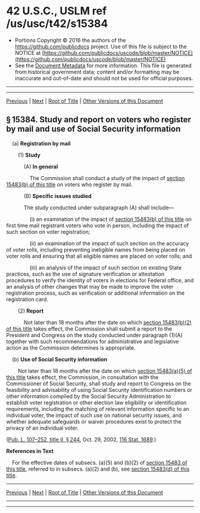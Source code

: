 ---
---

# 42 U.S.C., USLM ref /us/usc/t42/s15384

* Portions Copyright © 2016 the authors of the https://github.com/publicdocs project.
  Use of this file is subject to the NOTICE at [https://github.com/publicdocs/uscode/blob/master/NOTICE](https://github.com/publicdocs/uscode/blob/master/NOTICE)
* See the [Document Metadata](././../../../../../..//README.md) for more information.
  This file is generated from historical government data; content and/or formatting may be inaccurate and out-of-date and should not be used for official purposes.

----------
----------

[Previous](./../../../../../..//us/usc/t42/ch146/schII/ptC/m__us_usc_t42_s15383.md) | [Next](./../../../../../..//us/usc/t42/ch146/schII/ptC/m__us_usc_t42_s15385.md) | [Root of Title](./../../../../../../) | [Other Versions of this Document](https://publicdocs.github.io/go/links?ns=uslm&ref=%2Fus%2Fusc%2Ft42%2Fs15384)

## § 15384. Study and report on voters who register by mail and use of Social Security information

    (a) __Registration by mail__ 

        (1) __Study__ 

            (A) __In general__ 

                The Commission shall conduct a study of the impact of [section 15483(b) of this title][/us/usc/t42/s15483/b] on voters who register by mail.

            (B) __Specific issues studied__ 

            The study conducted under subparagraph (A) shall include—

                (i) an examination of the impact of [section 15483(b) of this title][/us/usc/t42/s15483/b] on first time mail registrant voters who vote in person, including the impact of such section on voter registration;

                (ii) an examination of the impact of such section on the accuracy of voter rolls, including preventing ineligible names from being placed on voter rolls and ensuring that all eligible names are placed on voter rolls; and

                (iii) an analysis of the impact of such section on existing State practices, such as the use of signature verification or attestation procedures to verify the identity of voters in elections for Federal office, and an analysis of other changes that may be made to improve the voter registration process, such as verification or additional information on the registration card.

        (2) __Report__ 

            Not later than 18 months after the date on which [section 15483(b)(2) of this title][/us/usc/t42/s15483/b/2] takes effect, the Commission shall submit a report to the President and Congress on the study conducted under paragraph (1)(A) together with such recommendations for administrative and legislative action as the Commission determines is appropriate.

    (b) __Use of Social Security information__ 

        Not later than 18 months after the date on which [section 15483(a)(5) of this title][/us/usc/t42/s15483/a/5] takes effect, the Commission, in consultation with the Commissioner of Social Security, shall study and report to Congress on the feasibility and advisability of using Social Security identification numbers or other information compiled by the Social Security Administration to establish voter registration or other election law eligibility or identification requirements, including the matching of relevant information specific to an individual voter, the impact of such use on national security issues, and whether adequate safeguards or waiver procedures exist to protect the privacy of an individual voter.

([Pub. L. 107–252, title II, § 244][/us/pl/107/252/s244], Oct. 29, 2002, [116 Stat. 1689][/us/stat/116/1689].)

 __References in Text__ 

    For the effective dates of subsecs. (a)(5) and (b)(2) of [section 15483 of this title][/us/usc/t42/s15483], referred to in subsecs. (a)(2) and (b), see [section 15483(d) of this title][/us/usc/t42/s15483/d].

----------

[Previous](./../../../../../..//us/usc/t42/ch146/schII/ptC/m__us_usc_t42_s15383.md) | [Next](./../../../../../..//us/usc/t42/ch146/schII/ptC/m__us_usc_t42_s15385.md) | [Root of Title](./../../../../../../) | [Other Versions of this Document](https://publicdocs.github.io/go/links?ns=uslm&ref=%2Fus%2Fusc%2Ft42%2Fs15384)

----------
----------

[/us/usc/t42/s15483/b]: https://publicdocs.github.io/go/links?ns=uslm&ref=%2Fus%2Fusc%2Ft42%2Fs15483%2Fb
[/us/usc/t42/s15483/b]: https://publicdocs.github.io/go/links?ns=uslm&ref=%2Fus%2Fusc%2Ft42%2Fs15483%2Fb
[/us/usc/t42/s15483/b/2]: https://publicdocs.github.io/go/links?ns=uslm&ref=%2Fus%2Fusc%2Ft42%2Fs15483%2Fb%2F2
[/us/usc/t42/s15483/a/5]: https://publicdocs.github.io/go/links?ns=uslm&ref=%2Fus%2Fusc%2Ft42%2Fs15483%2Fa%2F5
[/us/pl/107/252/s244]: https://publicdocs.github.io/go/links?ns=uslm&ref=%2Fus%2Fpl%2F107%2F252%2Fs244
[/us/stat/116/1689]: https://publicdocs.github.io/go/links?ns=uslm&ref=%2Fus%2Fstat%2F116%2F1689
[/us/usc/t42/s15483]: https://publicdocs.github.io/go/links?ns=uslm&ref=%2Fus%2Fusc%2Ft42%2Fs15483
[/us/usc/t42/s15483/d]: https://publicdocs.github.io/go/links?ns=uslm&ref=%2Fus%2Fusc%2Ft42%2Fs15483%2Fd


